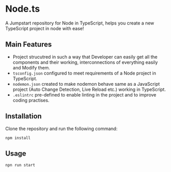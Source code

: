 # Node.ts

A Jumpstart repository for Node in TypeScript, helps you create a new TypeScript project in node with ease!

## Main Features
- Project strucutred in such a way that Developer can easily get all the components and their working, interconnections of everything easily and Modify them.
- `tsconfig.json` configured to meet requirements of a Node project in TypeScript.
- `nodemon.json` created to make nodemon behave same as a JavaScript project (Auto Change Detection, Live Reload etc.) working in TypeScript.
- `.eslintrc` pre-defined to enable linting in the project and to improve coding practises.

## Installation

Clone the repository and run the following command:

```
npm install
```

## Usage

```
npn run start
```
